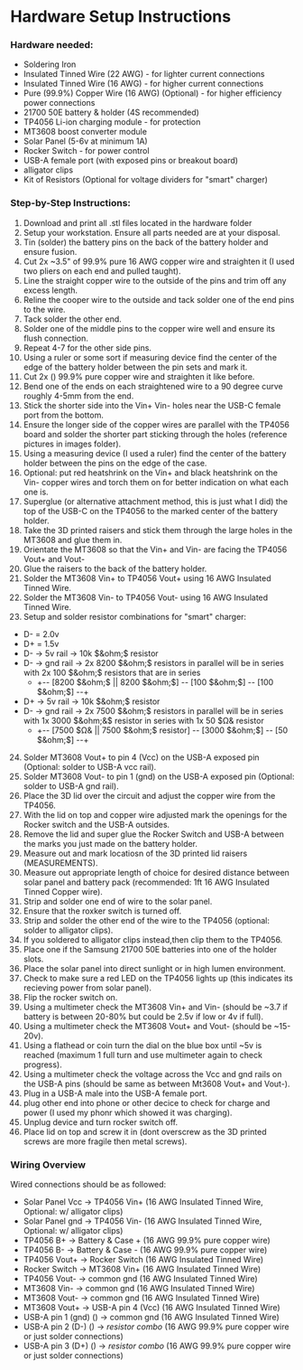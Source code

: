 # Hardware Setup Instructions
### Hardware needed:
* Soldering Iron
* Insulated Tinned Wire (22 AWG) - for lighter current connections
* Insulated Tinned Wire (16 AWG) - for higher current connections
* Pure (99.9%) Copper Wire (16 AWG) (Optional) - for higher efficiency power connections 
* 21700 50E battery & holder (4S recommended)
* TP4056 Li-ion charging module - for protection
* MT3608 boost converter module 
* Solar Panel (5-6v at minimum 1A)
* Rocker Switch - for power control 
* USB-A female port (with exposed pins or breakout board)
* alligator clips
* Kit of Resistors (Optional for voltage dividers for "smart" charger)

### Step-by-Step Instructions:

1. Download and print all .stl files located in the hardware folder
2. Setup your workstation. Ensure all parts needed are at your disposal.
3. Tin (solder) the battery pins on the back of the battery holder and ensure fusion.
4. Cut 2x ~3.5" of 99.9% pure 16 AWG copper wire and straighten it (I used two pliers on each end and pulled taught).
5. Line the straight copper wire to the outside of the pins and trim off any excess length.
6. Reline the cooper wire to the outside and tack solder one of the end pins to the wire.
7. Tack solder the other end.
8. Solder one of the middle pins to the copper wire well and ensure its flush connection.
9. Repeat 4-7 for the other side pins.
10. Using a ruler or some sort if measuring device find the center of the edge of the battery holder between the pin sets and mark it.
11. Cut 2x () 99.9% pure copper wire and straighten it like before.
12. Bend one of the ends on each straightened wire to a 90 degree curve roughly 4-5mm from the end.
13. Stick the shorter side into the Vin+ Vin- holes near the USB-C female port from the bottom.
14. Ensure the longer side of the copper wires are parallel with the TP4056 board and solder the shorter part sticking through the holes (reference pictures in images folder).
15. Using a measuring device (I used a ruler) find the center of the battery holder between the pins on the edge of the case.
16. Optional: put red heatshrink on the Vin+ and black heatshrink on the Vin- copper wires and torch them on for better indication on what each one is.
17. Superglue (or alternative attachment method, this is just what I did) the top of the USB-C on the TP4056 to the marked center of the battery holder.
18. Take the 3D printed raisers and stick them through the large holes in the MT3608 and glue them in.
19. Orientate the MT3608 so that the Vin+ and Vin- are facing the TP4056 Vout+ and Vout-
20. Glue the raisers to the back of the battery holder.
21. Solder the MT3608 Vin+ to TP4056 Vout+ using 16 AWG Insulated Tinned Wire.
22. Solder the MT3608 Vin- to TP4056 Vout- using 16 AWG Insulated Tinned Wire.
23. Setup and solder resistor combinations for "smart" charger:
  * D- = 2.0v
  * D+ = 1.5v
  * D- -> 5v rail -> 10k $&ohm;$ resistor
  * D- -> gnd rail -> 2x 8200 $&ohm;$ resistors in parallel will be in series with 2x 100 $&ohm;$ resistors that are in series
    * +-- [8200 $&ohm;$ || 8200 $&ohm;$] -- [100 $&ohm;$] -- [100 $&ohm;$] --+
  * D+ -> 5v rail -> 10k $&ohm;$ resistor
  * D- -> gnd rail -> 2x 7500 $&ohm;$ resistors in parallel will be in series with 1x 3000 $&ohm;&$ resistor in series with 1x 50 $&ohm;& resistor
    * +-- [7500 $&ohm;& || 7500 $&ohm;$ resistor] -- [3000 $&ohm;$] -- [50 $&ohm;$] --+
24. Solder MT3608 Vout+ to pin 4 (Vcc) on the USB-A exposed pin (Optional: solder to USB-A vcc rail).
25. Solder MT3608 Vout- to pin 1 (gnd) on the USB-A exposed pin (Optional: solder to USB-A gnd rail).
26. Place the 3D lid over the circuit and adjust the copper wire from the TP4056.
27. With the lid on top and copper wire adjusted mark the openings for the Rocker switch and the USB-A outsides.
28. Remove the lid and super glue the Rocker Switch and USB-A between the marks you just made on the battery holder.
29. Measure out and mark locatiosn of the 3D printed lid raisers (MEASUREMENTS).
30. Measure out appropriate length of choice for desired distance between solar panel and battery pack (recommended: 1ft 16 AWG Insulated Tinned Copper wire).
31. Strip and solder one end of wire to the solar panel.
32. Ensure that the roxker switch is turned off.
33. Strip and solder the other end of the wire to the TP4056 (optional: solder to alligator clips).
34. If you soldered to alligator clips instead,then clip them to the TP4056.
35. Place one if the Samsung 21700 50E batteries into one of the holder slots.
36. Place the solar panel into direct sunlight or in high lumen environment.
37. Check to make sure a red LED on the TP4056 lights up (this indicates its recieving power from solar panel).
38. Flip the rocker switch on.
39. Using a multimeter check the MT3608 Vin+ and Vin- (should be ~3.7 if battery is between 20-80% but could be 2.5v if low or 4v if full).
40. Using a multimeter check the MT3608 Vout+ and Vout- (should be ~15-20v).
41. Using a flathead or coin turn the dial on the blue box until ~5v is reached (maximum 1 full turn and use multimeter again to check progress).
42. Using a multimeter check the voltage across the Vcc and gnd rails on the USB-A pins (should be same as between Mt3608 Vout+ and Vout-).
43. Plug in a USB-A male into the USB-A female port.
44. plug other end into phone or other decice to check for charge and power (I used my phonr which showed it was charging).
45. Unplug device and turn rocker switch off.
46. Place lid on top and screw it in (dont overscrew as the 3D printed screws are more fragile then metal screws).

### Wiring Overview
Wired connections should be as followed:
  * Solar Panel Vcc -> TP4056 Vin+ (16 AWG Insulated Tinned Wire, Optional: w/ alligator clips)
  * Solar Panel gnd -> TP4056 Vin- (16 AWG Insulated Tinned Wire, Optional: w/ alligator clips)
  * TP4056 B+ -> Battery & Case + (16 AWG 99.9% pure copper wire)
  * TP4056 B- -> Battery & Case - (16 AWG 99.9% pure copper wire)
  * TP4056 Vout+ -> Rocker Switch (16 AWG Insulated Tinned Wire)
  * Rocker Switch -> MT3608 Vin+ (16 AWG Insulated Tinned Wire)
  * TP4056 Vout- -> common gnd (16 AWG Insulated Tinned Wire)
  * MT3608 Vin- -> common gnd (16 AWG Insulated Tinned Wire)
  * MT3608 Vout- -> common gnd (16 AWG Insulated Tinned Wire)
  * MT3608 Vout+ -> USB-A pin 4 (Vcc) (16 AWG Insulated Tinned Wire)
  * USB-A pin 1 (gnd) () -> common gnd (16 AWG Insulated Tinned Wire)
  * USB-A pin 2 (D-) () -> *resistor combo* (16 AWG 99.9% pure copper wire or just solder connections)
  * USB-A pin 3 (D+) () -> *resistor combo* (16 AWG 99.9% pure copper wire or just solder connections)


